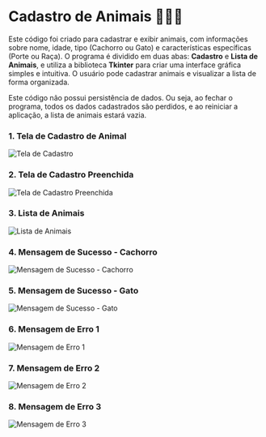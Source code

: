 # Cadastro de Animais 🐾🐶🐱


Este código foi criado para cadastrar e exibir animais, com informações sobre nome, idade, tipo (Cachorro ou Gato) e características específicas (Porte ou Raça). O programa é dividido em duas abas: **Cadastro** e **Lista de Animais**, e utiliza a biblioteca **Tkinter** para criar uma interface gráfica simples e intuitiva. O usuário pode cadastrar animais e visualizar a lista de forma organizada.


Este código não possui persistência de dados. Ou seja, ao fechar o programa, todos os dados cadastrados são perdidos, e ao reiniciar a aplicação, a lista de animais estará vazia.


### 1. Tela de Cadastro de Animal

![Tela de Cadastro](imagens/tela_de_cadastro.png)

### 2. Tela de Cadastro Preenchida

![Tela de Cadastro Preenchida](imagens/tela_de_cadastro_preenchida.png)

### 3. Lista de Animais

![Lista de Animais](imagens/lista_dos_animais.png)

### 4. Mensagem de Sucesso - Cachorro

![Mensagem de Sucesso - Cachorro](imagens/mensagem_de_sucesso_cachorro.png)

### 5. Mensagem de Sucesso - Gato

![Mensagem de Sucesso - Gato](imagens/mensagem_de_sucesso_gato.png)

### 6. Mensagem de Erro 1

![Mensagem de Erro 1](imagens/mensagem_erro1.png)

### 7. Mensagem de Erro 2

![Mensagem de Erro 2](imagens/mensagem_erro2.png)

### 8. Mensagem de Erro 3

![Mensagem de Erro 3](imagens/mensagem_erro3.png)



